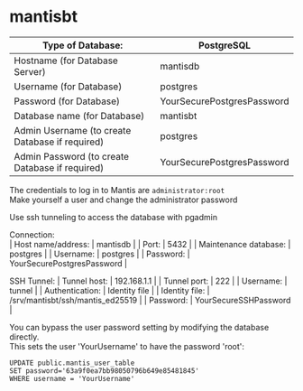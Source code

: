 # mantisbt

| Type of Database:                               | PostgreSQL                 |
|-------------------------------------------------|----------------------------|
| Hostname (for Database Server)                  | mantisdb                   |
| Username (for Database)                         | postgres                   |
| Password (for Database)                         | YourSecurePostgresPassword |
| Database name (for Database)                    | mantisbt                   |
| Admin Username (to create Database if required) | postgres                   |
| Admin Password (to create Database if required) | YourSecurePostgresPassword |

The credentials to log in to Mantis are `administrator:root`  
Make yourself a user and change the administrator password  

Use ssh tunneling to access the database with pgadmin  

Connection:  
|  Host name/address:    | mantisdb                   |
|  Port:                 | 5432                       |
|  Maintenance database: | postgres                   |
|  Username:             | postgres                   |
|  Password:             | YourSecurePostgresPassword |

SSH Tunnel:
| Tunnel host:           | 192.168.1.1                      |
| Tunnel port:           | 222                              |
| Username:              | tunnel                           |
| Authentication:        | Identity file                    |
| Identity file:         | /srv/mantisbt/ssh/mantis_ed25519 |
| Password:              | YourSecureSSHPassword            |

You can bypass the user password setting by modifying the database directly.  
This sets the user 'YourUsername' to have the password 'root':  

```
UPDATE public.mantis_user_table
SET password='63a9f0ea7bb98050796b649e85481845'
WHERE username = 'YourUsername'
```
